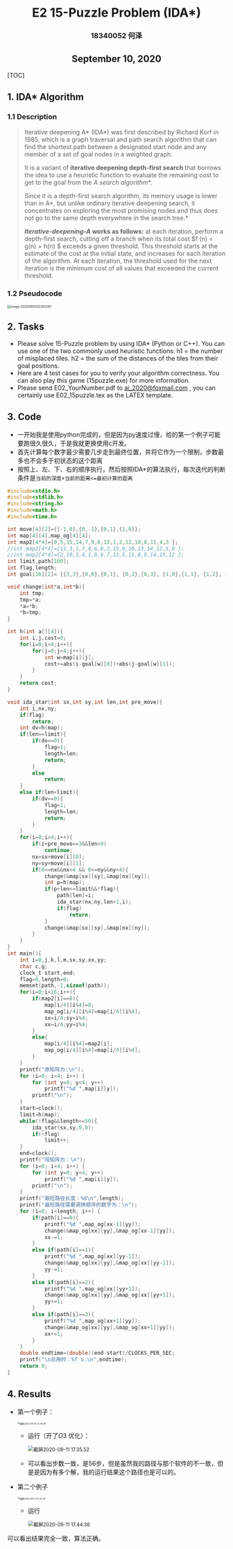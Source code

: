 <h1 align=center>E2 15-Puzzle Problem (IDA*)</h1>

<h3 align=center>18340052  何泽</h3>

<h2 align=center>September  10,  2020</h2>

[TOC]

## 1.  IDA* Algorithm 

### 1.1 Description

> Iterative deepening A* (IDA*) was first described by Richard Korf in 1985, which is a graph traversal and path search algorithm that can find the shortest path between a designated start node and any member of a set of goal nodes in a weighted graph.
>
> It is a variant of **iterative deepening depth-first search** that borrows the idea to use a heuristic function to evaluate the remaining cost to get to the goal from the **A* search algorithm**. 
>
> Since it is a depth-first search algorithm, its memory usage is lower than in A*, but unlike ordinary iterative deepening search, it concentrates on exploring the most promising nodes and thus does not go to the same depth everywhere in the search tree.*
>
> ***Iterative-deepening-A* works as follows:** at each iteration, perform a depth-first search, cutting off a branch when its total cost $f (n) = g(n) + h(n) $ exceeds a given threshold. This threshold starts at the estimate of the cost at the initial state, and increases for each iteration of the algorithm. At each iteration, the threshold used for the next iteration is the minimum cost of all values that exceeded the current threshold.

### 1.2 Pseudocode

<img src="/Users/heze/Library/Application Support/typora-user-images/image-20200910120300297.png" alt="image-20200910120300297" style="zoom: 50%;" />

## 2. Tasks

- Please solve 15-Puzzle problem by using IDA* (Python or C++). You can use one of the two commonly used heuristic functions: h1 = the number of misplaced tiles. h2 = the sum of the distances of the tiles from their goal positions.
- Here are 4 test cases for you to verify your algorithm correctness. You can also play this game (15puzzle.exe) for more information.
- Please send E02_YourNumber.pdf to ai_2020@foxmail.com , you can certainly use E02_15puzzle.tex as the LATEX template.

## 3. Code

- 一开始我是使用python完成的，但是因为py速度过慢，给的第一个例子可能要跑很久很久，于是我就更换使用c开发。
- 首先计算每个数字最少需要几步走到最终位置，并将它作为一个限制，步数最多也不会多于初状态的这个距离
- 按照上、左、下、右的顺序执行，然后按照IDA*的算法执行，每次迭代的判断条件是`当前的深度+当前的距离<=最初计算的距离` 

```c
#include<stdio.h>
#include<stdlib.h>
#include<string.h>
#include<math.h>
#include<time.h>

int move[4][2]={{-1,0},{0,-1},{0,1},{1,0}};
int map[4][4],map_og[4][4];
int map2[4*4]={0,5,15,14,7,9,6,13,1,2,12,10,8,11,4,3 };
//int map2[4*4]={11,3,1,7,4,6,8,2,15,9,10,13,14,12,5,0 };
//int map2[4*4]={2,10,3,4,1,9,6,7,13,5,11,8,0,14,15,12 };
int limit,path[100];
int flag,length;
int goal[16][2]= {{3,3},{0,0},{0,1}, {0,2},{0,3}, {1,0},{1,1}, {1,2}, {1,3},{2,0}, {2,1}, {2,2},{2,3},{3,0},{3,1},{3,2}};

void change(int*a,int*b){
    int tmp;
    tmp=*a;
    *a=*b;
    *b=tmp;
}

int h(int a[][4]){
    int i,j,cost=0;
    for(i=0;i<4;i++){
        for(j=0;j<4;j++){
            int w=map[i][j];
            cost+=abs(i-goal[w][0])+abs(j-goal[w][1]);
        }
    }
    return cost;
}

void ida_star(int sx,int sy,int len,int pre_move){
    int i,nx,ny;
	if(flag)
		return;
    int dv=h(map);
	if(len==limit){
		if(dv==0){
			flag=1;
			length=len;
			return;
		}
		else
			return;
	}
	else if(len<limit){
		if(dv==0){
			flag=1;
			length=len;
			return;
		}
	}
    for(i=0;i<4;i++){
		if(i+pre_move==3&&len>0)
			continue;
        nx=sx+move[i][0];
        ny=sy+move[i][1];
		if(0<=nx&&nx<4 && 0<=ny&&ny<4){
            change(&map[sx][sy],&map[nx][ny]);
            int p=h(map);
			if(p+len<=limit&&!flag){
                path[len]=i;
                ida_star(nx,ny,len+1,i);
				if(flag)
                    return;
            }
            change(&map[sx][sy],&map[nx][ny]);
        }
    }
}
int main(){
    int i=0,j,k,l,m,sx,sy,xx,yy;
    char c,g;
	clock_t start,end;
	flag=0,length=0;
	memset(path,-1,sizeof(path));
	for(i=0;i<16;i++){
		if(map2[i]==0){
			map[i/4][i%4]=0;
			map_og[i/4][i%4]=map[i/4][i%4];
			sx=i/4;sy=i%4;
			xx=i/4;yy=i%4;
		}
		else{
			map[i/4][i%4]=map2[i];
			map_og[i/4][i%4]=map[i/4][i%4];
		}
	}
	printf("原矩阵为:\n");
	for (i=0; i<4; i++) {
		for (int y=0; y<4; y++)
			printf("%d ",map[i][y]);
		printf("\n");
	}
	start=clock();
	limit=h(map);
	while(!flag&&length<=50){
		ida_star(sx,sy,0,0);
		if(!flag)
			limit++;
	}
	end=clock();
	printf("现矩阵为：\n");
	for (i=0; i<4; i++) {
		for (int y=0; y<4; y++)
			printf("%d ",map[i][y]);
		printf("\n");
	}
	printf("最短路径长度：%d\n",length);
	printf("最短路径需要调换顺序的数字为：\n");
	for (i=0; i<length; i++) {
		if(path[i]==0){
			printf("%d ",map_og[xx-1][yy]);
			change(&map_og[xx][yy],&map_og[xx-1][yy]);
			xx-=1;
		}
		else if(path[i]==1){
			printf("%d ",map_og[xx][yy-1]);
			change(&map_og[xx][yy],&map_og[xx][yy-1]);
			yy-=1;
		}
		else if(path[i]==2){
			printf("%d ",map_og[xx][yy+1]);
			change(&map_og[xx][yy],&map_og[xx][yy+1]);
			yy+=1;
		}
		else if(path[i]==3){
			printf("%d ",map_og[xx+1][yy]);
			change(&map_og[xx][yy],&map_og[xx+1][yy]);
			xx+=1;
		}
	}
	double endtime=(double)(end-start)/CLOCKS_PER_SEC;
	printf("\n总用时：%f s.\n",endtime);
    return 0;
}

```

## 4. Results

- 第一个例子：

  <img src="/Users/heze/Pictures/截屏/截屏2020-09-10 23.40.45.png" alt="截屏2020-09-10 23.40.45" style="zoom: 35%;" />

  - 运行（开了$O3$ 优化）：

    <img src="/Users/heze/Pictures/截屏/截屏2020-09-11 17.35.52.png" alt="截屏2020-09-11 17.35.52" style="zoom: 80%;" />

  - 可以看出步数一致，是56步，但是虽然我的路径与那个软件的不一致，但是是因为有多个解，我的运行结果这个路径也是可以的。

- 第二个例子

  <img src="/Users/heze/Pictures/截屏/截屏2020-09-11 22.05.36.png" alt="截屏2020-09-11 22.05.36" style="zoom:35%;" />

  - 运行

    <img src="/Users/heze/Pictures/截屏/截屏2020-09-11 17.44.36.png" alt="截屏2020-09-11 17.44.36" style="zoom: 80%;" />

可以看出结果完全一致，算法正确。